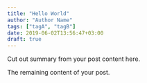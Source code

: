 ```yaml
---
title: "Hello World"
author: "Author Name"
tags: ["tagA", "tagB"]
date: 2019-06-02T13:56:47+03:00
draft: true
---
```


Cut out summary from your post content here.

<!--more-->

The remaining content of your post.
